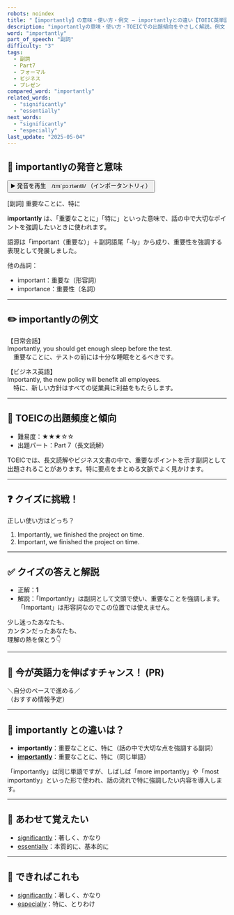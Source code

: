 ```yaml
---
robots: noindex
title: "【importantly】の意味・使い方・例文 ― importantlyとの違い【TOEIC英単語】"
description: "importantlyの意味・使い方・TOEICでの出題傾向をやさしく解説。例文・クイズ付きでimportantlyとの違いもわかりやすく学べます。"
word: "importantly"
part_of_speech: "副詞"
difficulty: "3"
tags:
  - 副詞
  - Part7
  - フォーマル
  - ビジネス
  - プレゼン
compared_word: "importantly"
related_words:
  - "significantly"
  - "essentially"
next_words:
  - "significantly"
  - "especially"
last_update: "2025-05-04"
---
```


## 🔰 importantlyの発音と意味

<button class="play-audio" onclick="playTTS('importantly')">
  <span class="play-audio-main">
    ▶️ 発音を再生　/ɪmˈpɔːrtəntli/
  </span>
  <span class="play-audio-sub">
    （インポータントリィ）
  </span>
</button>

[副詞] 重要なことに、特に

**importantly** は、「重要なことに」「特に」といった意味で、話の中で大切なポイントを強調したいときに使われます。

語源は「important（重要な）」＋副詞語尾「-ly」から成り、重要性を強調する表現として発展しました。

他の品詞：  
- important：重要な（形容詞）
- importance：重要性（名詞）

---

## ✏️ importantlyの例文

【日常会話】  
Importantly, you should get enough sleep before the test.  
　重要なことに、テストの前には十分な睡眠をとるべきです。

【ビジネス英語】  
Importantly, the new policy will benefit all employees.  
　特に、新しい方針はすべての従業員に利益をもたらします。

---

## 🎯 TOEICの出題頻度と傾向

- 難易度：★★★☆☆
- 出題パート：Part 7（長文読解）

TOEICでは、長文読解やビジネス文書の中で、重要なポイントを示す副詞として出題されることがあります。特に要点をまとめる文脈でよく見かけます。

---

## ❓ クイズに挑戦！

正しい使い方はどっち？

1. Importantly, we finished the project on time.  
2. Important, we finished the project on time.

---

## ✅ クイズの答えと解説

- 正解：**1**
- 解説：「Importantly」は副詞として文頭で使い、重要なことを強調します。「Important」は形容詞なのでこの位置では使えません。

少し迷ったあなたも、  
カンタンだったあなたも、  
理解の熱を保とう👇️

---

## 🚀 今が英語力を伸ばすチャンス！ (PR)

<div class="info-center">
＼自分のペースで進める／<br>  
（おすすめ情報予定）
</div>

---

## 🤔  importantly との違いは？

- **importantly**：重要なことに、特に（話の中で大切な点を強調する副詞）
- **[importantly](/word/importantly)**：重要なことに、特に（同じ単語）

「importantly」は同じ単語ですが、しばしば「more importantly」や「most importantly」といった形で使われ、話の流れで特に強調したい内容を導入します。

---

## 🧩 あわせて覚えたい

- [significantly](/word/significantly)：著しく、かなり
- [essentially](/word/essentially)：本質的に、基本的に

---

## 📖 できればこれも

- [significantly](/word/significantly)：著しく、かなり
- [especially](/word/especially)：特に、とりわけ

<!-- cvid: aid46_bid43 -->
